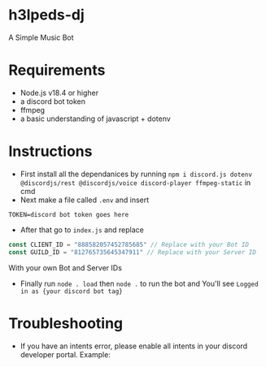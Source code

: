 # h3lpeds-dj
A Simple Music Bot

# Requirements
- Node.js v18.4 or higher
- a discord bot token 
- ffmpeg
- a basic understanding of javascript + dotenv

# Instructions
- First install all the dependanices by running `npm i discord.js dotenv @discordjs/rest @discordjs/voice discord-player ffmpeg-static` in cmd
- Next make a file called `.env` and insert
```.env
TOKEN=discord bot token goes here
```
- After that go to `index.js` and replace 
```.js
const CLIENT_ID = "888582057452785685" // Replace with your Bot ID
const GUILD_ID = "812765735645347911" // Replace with your Server ID
```
With your own Bot and Server IDs
- Finally run `node . load` then `node .` to run the bot and You'll see `Logged in as {your discord bot tag}`

# Troubleshooting
- If you have an intents error, please enable all intents in your discord developer portal. Example:
